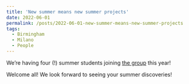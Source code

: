 ```yaml
---
title: 'New summer means new summer projects'
date: 2022-06-01
permalink: /posts/2022-06-01-new-summer-means-new-summer-projects
tags:
  - Birmingham
  - Milano
  - People
---
```


We’re having four (!) summer students joining [the group](<../../../../../index.html?p=2466>) this year!

Welcome all! We look forward to seeing your summer discoveries!

